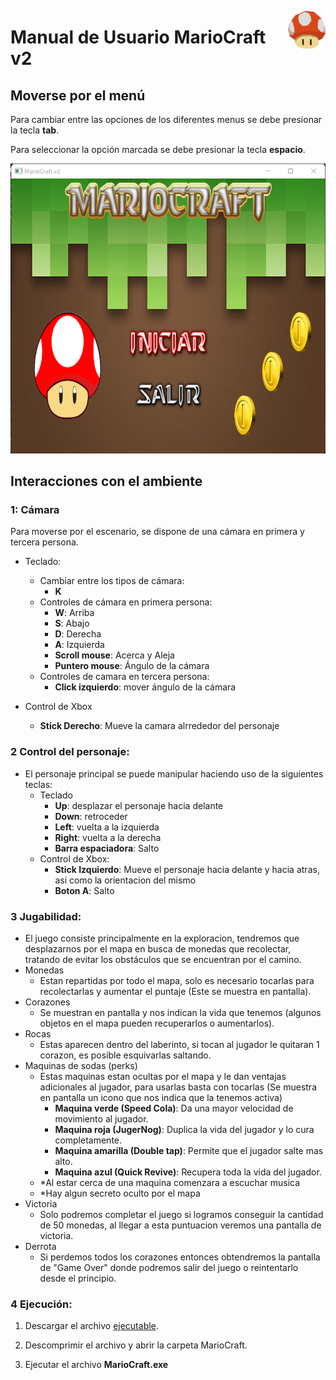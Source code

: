 <p>
  <img src="img/icono.png" align="right"  width="60" height="60" />
</p>

# Manual de Usuario MarioCraft v2

## Moverse por el menú
Para cambiar entre las opciones de los diferentes menus se debe presionar la tecla **tab**.

Para seleccionar la opción marcada se debe presionar la tecla **espacio**.

![](https://github.com/jorge-jcc/MarioCraftv2/blob/main/img/menuOpciones.png)

## Interacciones con el ambiente

### 1: Cámara

Para moverse por el escenario, se dispone de una cámara en primera y tercera persona.
- Teclado:
  - Cambiar entre los tipos de cámara:
    - **K**
  - Controles de cámara en primera persona:
    - **W**: Arriba
    - **S**: Abajo
    - **D**: Derecha
    - **A**: Izquierda
    - **Scroll mouse**: Acerca y Aleja
    - **Puntero mouse**: Ángulo de la cámara
  - Controles de camara en tercera persona:
    - **Click izquierdo**: mover ángulo de la cámara
    
- Control de Xbox
    - **Stick Derecho**: Mueve la camara alrrededor del personaje

### 2 Control del personaje:

- El personaje principal se puede manipular haciendo uso de la siguientes teclas:
  - Teclado
    - **Up**: desplazar el personaje hacia delante
    - **Down**: retroceder
    - **Left**: vuelta a la izquierda
    - **Right**: vuelta a la derecha
    - **Barra espaciadora**: Salto
  - Control de Xbox:
    - **Stick Izquierdo**: Mueve el personaje hacia delante y hacia atras, asi como la orientacion del mismo
    - **Boton A**: Salto
### 3 Jugabilidad:
- El juego consiste principalmente en la exploracion, tendremos que desplazarnos por el mapa en busca de monedas que recolectar, tratando de evitar los obstáculos que se encuentran por el camino.
- Monedas
   - Estan repartidas por todo el mapa, solo es necesario tocarlas para recolectarlas y aumentar el puntaje (Este se muestra en pantalla).
- Corazones
   - Se muestran en pantalla y nos indican la vida que tenemos (algunos objetos en el mapa pueden recuperarlos o aumentarlos). 
- Rocas
   - Estas aparecen dentro del laberinto, si tocan al jugador le quitaran 1 corazon, es posible esquivarlas saltando.
- Maquinas de sodas (perks)
   - Estas maquinas estan ocultas por el mapa y le dan ventajas adicionales al jugador, para usarlas basta con tocarlas (Se muestra en pantalla un icono que nos indica que la tenemos activa)
      - **Maquina verde (Speed Cola)**: Da una mayor velocidad de movimiento al jugador.
      - **Maquina roja (JugerNog)**: Duplica la vida del jugador y lo cura completamente.
      - **Maquina amarilla (Double tap)**: Permite que el jugador salte mas alto.
      - **Maquina azul (Quick Revive)**: Recupera toda la vida del jugador.
   - *Al estar cerca de una maquina comenzara a escuchar musica
   - *Hay algun secreto oculto por el mapa 
 - Victoria
   - Solo podremos completar el juego si logramos conseguir la cantidad de 50 monedas, al llegar a esta puntuacion veremos una pantalla de victoria. 
 - Derrota
   - Si perdemos todos los corazones entonces obtendremos la pantalla de "Game Over" donde podremos salir del juego o reintentarlo desde el principio.
### 4 Ejecución:
1. Descargar el archivo [ejecutable](https://drive.google.com/file/d/1BbdESTUsI4wB0n1HXO2nJr0FwoJzYXqs/view?usp=sharing).

2. Descomprimir el archivo y abrir la carpeta MarioCraft.

3. Ejecutar el archivo **MarioCraft.exe**
